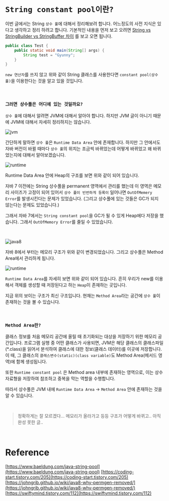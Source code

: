 # `String constant pool이란?`

이번 글에서는 String `상수 풀`에 대해서 정리해보려 합니다. 어느정도의 사전 지식은 있다고 생각하고 정리 하려고 합니다. 
기본적인 내용을 먼저 보고 오려면 [String vs StringBuilder vs StringBuffer 차이](https://github.com/wjdrbs96/Today-I-Learn/blob/master/Java/Java_lang/String%20vs%20StringBuffer%20vs%20StringBuilder.md) 를 보고 오면 됩니다.

```java
public class Test {
    public static void main(String[] args) {
        String test = "Gyunny";
    }
}
```
 
`new 연산자`를 쓰지 않고 위와 같이 String 클래스를 사용한다면 `constant pool(상수 풀)`을 이용한다는 것을 알고 있을 것입니다. 

<br>

### `그러면 상수풀은 어디에 있는 것일까요?`

`상수 풀`에 대해서 알려면 JVM에 대해서 알아야 합니다. 하지만 JVM 글이 아니기 때문에 JVM에 대해서 자세히 정리하지는 않습니다.

![jvm](https://img1.daumcdn.net/thumb/R1280x0/?scode=mtistory2&fname=https%3A%2F%2Fblog.kakaocdn.net%2Fdn%2FbxKh6U%2FbtqCPzYJhpS%2FoKDKiaPoWqwqU86rf7IVVk%2Fimg.png)

간단하게 말하면 `상수 풀`은 `Runtime Data Area` 안에 존재합니다. 하지만 그 안에서도 자바 버전이 바뀔 때마다 `상수 풀`의 위치는 조금씩 바뀌었는데 어떻게 바뀌었고 왜 바뀌었는지에 대해서 알아보겠습니다.

![runtime](https://mirinae312.github.io/img/jvm_memory/JVMHeap.png)

Runtime Data Area 안에 Heap의 구조를 보면 위와 같이 되어 있습니다. 

자바 7 이전에는 String 상수풀을 permanent 영역에서 관리를 했는데 이 영역은 메모리 사이즈가 고정이 되어 있어서 `상수 풀이 빈번하게 등록이` 일어나면 `OutOfMemery Error`를 발생시킨다는 문제가 있었습니다.
(그리고 상수풀에 있는 것들은 GC가 되지 않는다는 문제도 있었습니다.)

그래서 자바 7에서는 `String constant pool`을 GC가 될 수 있게 Heap에다 저장을 했습니다. 그래서 `OutOfMemory Error`를 줄일 수 있었습니다. 

<br>

![java8](https://t1.daumcdn.net/cfile/tistory/993ADD3E5C7681222D)

자바 8에서 부터는 메모리 구조가 위와 같이 변경되었습니다. 그리고 상수풀은 Method Area에서 관리하게 됩니다.


![runtime](https://img1.daumcdn.net/thumb/R1280x0/?scode=mtistory2&fname=https%3A%2F%2Fblog.kakaocdn.net%2Fdn%2FbDyjp6%2FbtqCO0WAzvo%2FXkJYTnuUOHD5Wy1Rn2mK60%2Fimg.png)

`Runtime Data Area`를 자세히 보면 위와 같이 되어 있습니다. 흔히 우리가 new를 이용해서 객체를 생성할 때 저장된다고 하는 `Heap`이 존재하는 곳입니다.

지금 위의 보이는 구조가 최신 구조입니다. 현재는 `Method Area`라는 공간에 `상수 풀`이 존재하는 것을 볼 수 있습니다. 

<br>

### `Method Area란?`

클래스 정보를 처음 메모리 공간에 올릴 때 초기화되는 대상을 저장하기 위한 메모리 공간입니다. 
프로그램 실행 중 어떤 클래스가 사용되면, JVM은 해당 클래스의 클래스파일(*.class)을 읽어서 분석하여 클래스에 대한 정보(클래스 데이터)를 이곳에 저장합니다.
이 때, 그 클래스의 `클래스변수(static)(class variable)`도 Method Area(메서드 영역)에 함께 생성됩니다.
                         
또한 `Runtime constant pool` 은 Method area 내부에 존재하는 영역으로, 이는 상수 자료형을 저장하여 참조하고 중복을 막는 역할을 수행합니다.

따라서 상수풀은 JVM 내에 `Runtime Data Area` -> `Method Area` 안에 존재하는 것을 알 수 있습니다. 

<br>

> 정확하게는 잘 모르겠다... 메모리가 올라가고 등등 구조가 어떻게 바뀌고.. 아직 완성 못한 글..

<br>

# Reference

[https://www.baeldung.com/java-string-pool](https://www.baeldung.com/java-string-pool)
[https://coding-start.tistory.com/205](https://coding-start.tistory.com/205)
[https://johngrib.github.io/wiki/java8-why-permgen-removed/](https://johngrib.github.io/wiki/java8-why-permgen-removed/)
[https://swiftymind.tistory.com/112](https://swiftymind.tistory.com/112)



